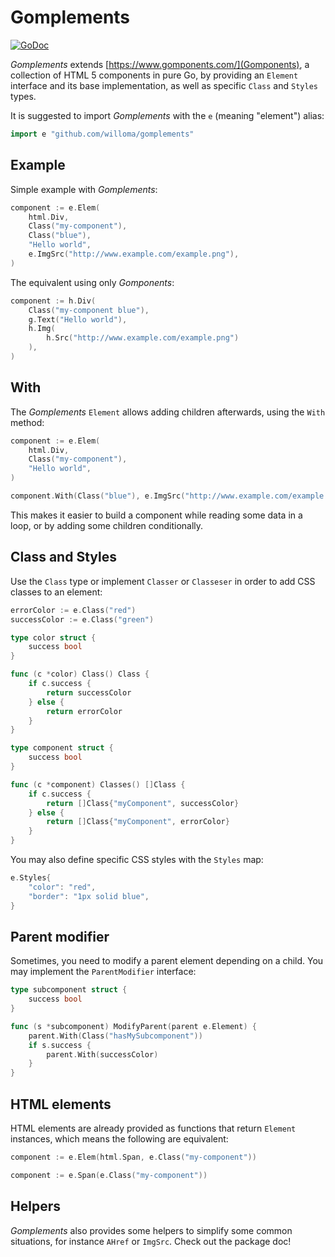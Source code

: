 # Gomplements

[![GoDoc](https://pkg.go.dev/badge/github.com/willoma/gomplements)](https://pkg.go.dev/github.com/willoma/gomplements)

_Gomplements_ extends [https://www.gomponents.com/](Gomponents), a collection of HTML 5 components in pure Go, by providing an `Element` interface and its base implementation, as well as specific `Class` and `Styles` types.

It is suggested to import _Gomplements_ with the `e` (meaning "element") alias:

```go
import e "github.com/willoma/gomplements"
```

## Example

Simple example with _Gomplements_:

```go
component := e.Elem(
	html.Div,
	Class("my-component"),
	Class("blue"),
	"Hello world",
	e.ImgSrc("http://www.example.com/example.png"),
)
```

The equivalent using only _Gomponents_:

```go
component := h.Div(
	Class("my-component blue"),
	g.Text("Hello world"),
	h.Img(
		h.Src("http://www.example.com/example.png")
	),
)
```

## With

The _Gomplements_ `Element` allows adding children afterwards, using the `With` method:

```go
component := e.Elem(
	html.Div,
	Class("my-component"),
	"Hello world",
)

component.With(Class("blue"), e.ImgSrc("http://www.example.com/example.png"))
```

This makes it easier to build a component while reading some data in a loop, or by adding some children conditionally.

## Class and Styles

Use the `Class` type or implement `Classer` or `Classeser` in order to add CSS classes to an element:

```go
errorColor := e.Class("red")
successColor := e.Class("green")

type color struct {
	success bool
}

func (c *color) Class() Class {
	if c.success {
		return successColor
	} else {
		return errorColor
	}
}

type component struct {
	success bool
}

func (c *component) Classes() []Class {
	if c.success {
		return []Class{"myComponent", successColor}
	} else {
		return []Class{"myComponent", errorColor}
	}
}
```

You may also define specific CSS styles with the `Styles` map:

```go
e.Styles{
	"color": "red",
	"border": "1px solid blue",
}
```

## Parent modifier

Sometimes, you need to modify a parent element depending on a child. You may
implement the `ParentModifier` interface:

```go
type subcomponent struct {
	success bool
}

func (s *subcomponent) ModifyParent(parent e.Element) {
	parent.With(Class("hasMySubcomponent"))
	if s.success {
		parent.With(successColor)
	}
}
```

## HTML elements

HTML elements are already provided as functions that return `Element` instances,
which means the following are equivalent:

```go
component := e.Elem(html.Span, e.Class("my-component"))

component := e.Span(e.Class("my-component"))
```

## Helpers

_Gomplements_ also provides some helpers to simplify some common situations,
for instance `AHref` or `ImgSrc`. Check out the package doc!
